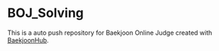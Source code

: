 # BOJ_Solving
This is a auto push repository for Baekjoon Online Judge created with [BaekjoonHub](https://github.com/BaekjoonHub/BaekjoonHub).
